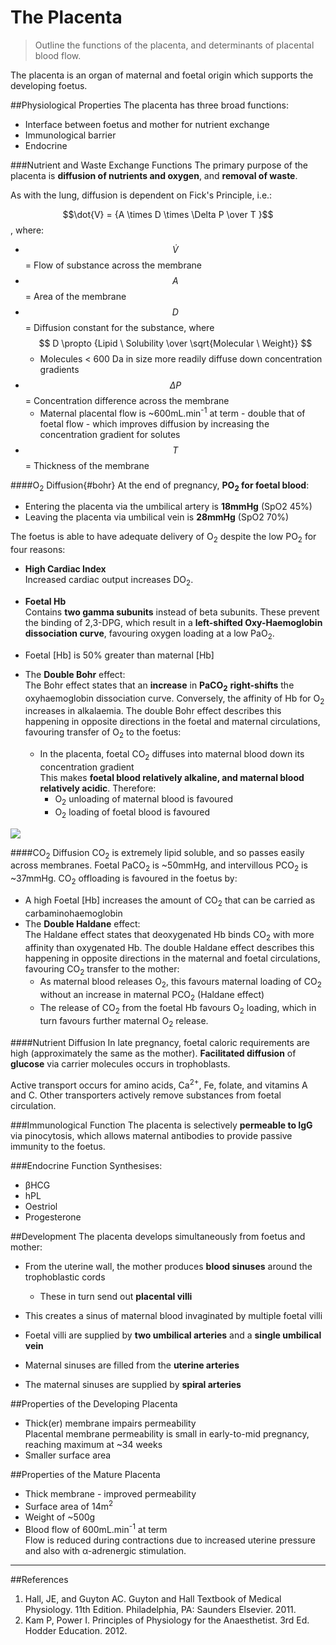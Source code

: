 # The Placenta
> Outline the functions of the placenta, and determinants of placental blood flow.

The placenta is an organ of maternal and foetal origin which supports the developing foetus.

##Physiological Properties
The placenta has three broad functions:
* Interface between foetus and mother for nutrient exchange
* Immunological barrier
* Endocrine

###Nutrient and Waste Exchange Functions
The primary purpose of the placenta is **diffusion of nutrients and oxygen**, and **removal of waste**.

As with the lung, diffusion is dependent on Fick's Principle, i.e.:

$$\dot{V} = {A \times D \times \Delta P \over T }$$, where:  
* $$\dot{V}$$ = Flow of substance across the membrane
* $$A$$ = Area of the membrane
* $$D$$ = Diffusion constant for the substance, where $$ D \propto {Lipid \ Solubility \over \sqrt{Molecular \ Weight}} $$
  * Molecules < 600 Da in size more readily diffuse down concentration gradients
* $$\Delta P$$ = Concentration difference across the membrane  
    * Maternal placental flow is ~600mL.min<sup>-1</sup> at term - double that of foetal flow - which improves diffusion by increasing the concentration gradient for solutes
* $$T$$ = Thickness of the membrane


####O<sub>2</sub> Diffusion{#bohr}
At the end of pregnancy, **PO<sub>2</sub> for foetal blood**:
* Entering the placenta via the umbilical artery is **18mmHg** (SpO2 45%)  
* Leaving the placenta via umbilical vein is **28mmHg** (SpO2 70%)

The foetus is able to have adequate delivery of O<sub>2</sub> despite the low PO<sub>2</sub> for four reasons:
* **High Cardiac Index**  
Increased cardiac output increases DO<sub>2</sub>.

* **Foetal Hb**  
Contains **two gamma subunits** instead of beta subunits. These prevent the binding of 2,3-DPG, which result in a **left-shifted Oxy-Haemoglobin dissociation curve**, favouring oxygen loading at a low PaO<sub>2</sub>.

* Foetal [Hb] is 50% greater than maternal [Hb]
 

* The **Double Bohr** effect:  
The Bohr effect states that an **increase** in **PaCO<sub>2</sub>** **right-shifts** the oxyhaemoglobin dissociation curve. Conversely, the affinity of Hb for O<sub>2</sub> increases in alkalaemia. The double Bohr effect describes this happening in opposite directions in the foetal and maternal circulations, favouring transfer of O<sub>2</sub> to the foetus:
    * In the placenta, foetal CO<sub>2</sub> diffuses into maternal blood down its concentration gradient  
    This makes **foetal blood relatively alkaline, and maternal blood relatively acidic**. Therefore:
      * O<sub>2</sub> unloading of maternal blood is favoured
      * O<sub>2</sub> loading of foetal blood is favoured

<img src="\resources\Oxyhb-curve-double-bohr.svg">


####CO<sub>2</sub> Diffusion
CO<sub>2</sub> is extremely lipid soluble, and so passes easily across membranes. Foetal PaCO<sub>2</sub> is ~50mmHg, and intervillous PCO<sub>2</sub> is ~37mmHg. CO<sub>2</sub> offloading is favoured in the foetus by:
* A high Foetal [Hb] increases the amount of CO<sub>2</sub> that can be carried as carbaminohaemoglobin
* The **Double Haldane** effect:  
The Haldane effect states that deoxygenated Hb binds CO<sub>2</sub> with more affinity than oxygenated Hb. The double Haldane effect describes this happening in opposite directions in the maternal and foetal circulations, favouring CO<sub>2</sub> transfer to the mother:
    * As maternal blood releases O<sub>2</sub>, this favours maternal loading of CO<sub>2</sub> without an increase in maternal PCO<sub>2</sub> (Haldane effect)
    * The release of CO<sub>2</sub> from the foetal Hb favours O<sub>2</sub> loading, which in turn favours further maternal O<sub>2</sub> release.

####Nutrient Diffusion
In late pregnancy, foetal caloric requirements are high (approximately the same as the mother). **Facilitated diffusion** of **glucose** via carrier molecules occurs in trophoblasts.

Active transport occurs for amino acids, Ca<sup>2+</sup>, Fe, folate, and vitamins A and C. Other transporters actively remove substances from foetal circulation.

###Immunological Function
The placenta is selectively **permeable to IgG** via pinocytosis, which allows maternal antibodies to provide passive immunity to the foetus.


###Endocrine Function
Synthesises:
- βHCG
- hPL
- Oestriol
- Progesterone

##Development
The placenta develops simultaneously from foetus and mother:
* From the uterine wall, the mother produces **blood sinuses** around the trophoblastic cords
  * These  in turn send out **placental villi**
* This creates a sinus of maternal blood invaginated by multiple foetal villi

* Foetal villi are supplied by **two umbilical arteries** and a **single umbilical vein**
* Maternal sinuses are filled from the **uterine arteries**
* The maternal sinuses are supplied by **spiral arteries**

##Properties of the Developing Placenta
* Thick(er) membrane impairs permeability  
  Placental membrane permeability is small in early-to-mid pregnancy, reaching maximum at ~34 weeks
* Smaller surface area

##Properties of the Mature Placenta
* Thick membrane - improved permeability
* Surface area of 14m<sup>2</sup>
* Weight of ~500g
* Blood flow of 600mL.min<sup>-1</sup> at term  
  Flow is reduced during contractions due to increased uterine pressure and also with α-adrenergic stimulation.





---
##References
1. Hall, JE, and Guyton AC. Guyton and Hall Textbook of Medical Physiology. 11th Edition. Philadelphia, PA: Saunders Elsevier. 2011. 
2. Kam P, Power I. Principles of Physiology for the Anaesthetist. 3rd Ed. Hodder Education. 2012.